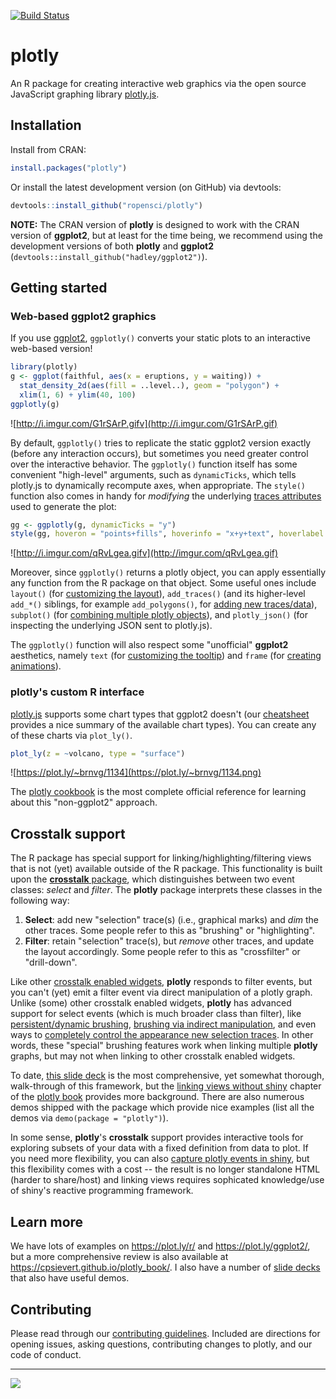 [![Build Status](https://travis-ci.org/ropensci/plotly.png?branch=master)](https://travis-ci.org/ropensci/plotly)

# plotly

An R package for creating interactive web graphics via the open source JavaScript graphing library [plotly.js](https://github.com/plotly/plotly.js).

## Installation

Install from CRAN:

```r
install.packages("plotly")
```

Or install the latest development version (on GitHub) via devtools:

```r
devtools::install_github("ropensci/plotly")
```

**NOTE:** The CRAN version of **plotly** is designed to work with the CRAN version of **ggplot2**, but at least for the time being, we recommend using the development versions of both **plotly** and **ggplot2** (`devtools::install_github("hadley/ggplot2")`).

## Getting started

### Web-based ggplot2 graphics

If you use [ggplot2](https://github.com/hadley/ggplot2), `ggplotly()` converts your static plots to an interactive web-based version!

```r
library(plotly)
g <- ggplot(faithful, aes(x = eruptions, y = waiting)) +
  stat_density_2d(aes(fill = ..level..), geom = "polygon") + 
  xlim(1, 6) + ylim(40, 100)
ggplotly(g)
```

![http://i.imgur.com/G1rSArP.gifv](http://i.imgur.com/G1rSArP.gif)

By default, `ggplotly()` tries to replicate the static ggplot2 version exactly (before any interaction occurs), but sometimes you need greater control over the interactive behavior. The `ggplotly()` function itself has some convenient "high-level" arguments, such as `dynamicTicks`, which tells plotly.js to dynamically recompute axes, when appropriate. The `style()` function also comes in handy for _modifying_ the underlying [traces attributes](https://plot.ly/r/reference/#scatter-hoveron) used to generate the plot: 

```r
gg <- ggplotly(g, dynamicTicks = "y")
style(gg, hoveron = "points+fills", hoverinfo = "x+y+text", hoverlabel = list(bgcolor = "white"))
```

![http://i.imgur.com/qRvLgea.gifv](http://imgur.com/qRvLgea.gif)

Moreover, since `ggplotly()` returns a plotly object, you can apply essentially any function from the R package on that object. Some useful ones include `layout()` (for [customizing the layout](https://cpsievert.github.io/plotly_book/extending-ggplotly.html#customizing-the-layout)), `add_traces()` (and its higher-level `add_*()` siblings, for example `add_polygons()`, for [adding new traces/data](https://cpsievert.github.io/plotly_book/extending-ggplotly.html#leveraging-statistical-output)), `subplot()` (for [combining multiple plotly objects](https://cpsievert.github.io/plotly_book/merging-plotly-objects.html)), and `plotly_json()` (for inspecting the underlying JSON sent to plotly.js).

The `ggplotly()` function will also respect some "unofficial" **ggplot2** aesthetics, namely `text` (for [customizing the tooltip](http://i.imgur.com/G1rSArP.gifv)) and `frame` (for [creating animations](https://cpsievert.github.io/plotly_book/key-frame-animations.html)). 

### plotly's custom R interface

[plotly.js](https://github.com/plotly/plotly.js) supports some chart types that ggplot2 doesn't (our [cheatsheet](https://images.plot.ly/plotly-documentation/images/r_cheat_sheet.pdf) provides a nice summary of the available chart types). You can create any of these charts via `plot_ly()`.

```r
plot_ly(z = ~volcano, type = "surface")
```

![https://plot.ly/~brnvg/1134](https://plot.ly/~brnvg/1134.png)

The [plotly cookbook](https://cpsievert.github.io/plotly_book/the-plotly-cookbook.html) is the most complete official reference for learning about this "non-ggplot2" approach.


## Crosstalk support

The R package has special support for linking/highlighting/filtering views that is not (yet) available outside of the R package. This functionality is built upon the [**crosstalk** package](https://rstudio.github.io/crosstalk/), which distinguishes between two event classes: *select* and *filter*. The **plotly** package interprets these classes in the following way:

1. **Select**: add new "selection" trace(s) (i.e., graphical marks) and *dim* the other traces. Some people refer to this as "brushing" or "highlighting".
1. **Filter**: retain "selection" trace(s), but *remove* other traces, and update the layout accordingly. Some people refer to this as "crossfilter" or "drill-down". 

Like other [crosstalk enabled widgets](https://rstudio.github.io/crosstalk/widgets.html), **plotly** responds to filter events, but you can't (yet) emit a filter event via direct manipulation of a plotly graph. Unlike (some) other crosstalk enabled widgets, **plotly** has advanced support for select events (which is much broader class than filter), like [persistent/dynamic brushing](https://cpsievert.github.io/plotly_book/linking-views-without-shiny.html#transient-versus-persistent-selection), [brushing via indirect manipulation](https://cpsievert.github.io/plotly_book/linking-views-without-shiny.html#selection-via-indirect-manipulation), and even ways to [completely control the appearance new selection traces](https://cpsievert.github.io/plotcon17/workshop/day2/#21). In other words, these "special" brushing features work when linking multiple **plotly** graphs, but may not when linking to other crosstalk enabled widgets. 

To date, [this slide deck](https://cpsievert.github.io/plotcon17/workshop/day2) is the most comprehensive, yet somewhat thorough, walk-through of this framework, but the [linking views without shiny](https://cpsievert.github.io/plotly_book/linking-views-without-shiny.html) chapter of the [plotly book](https://cpsievert.github.io/plotly_book/) provides more background. There are also numerous demos shipped with the package which provide nice examples (list all the demos via `demo(package = "plotly")`).

In some sense, **plotly**'s **crosstalk** support provides interactive tools for exploring subsets of your data with a fixed definition from data to plot. If you need more flexibility, you can also [capture plotly events in shiny](https://cpsievert.github.io/plotly_book/linking-views-with-shiny.html), but this flexibility comes with a cost -- the result is no longer standalone HTML (harder to share/host) and linking views requires sophicated knowledge/use of shiny's reactive programming framework.

## Learn more

We have lots of examples on <https://plot.ly/r/> and <https://plot.ly/ggplot2/>, but a more comprehensive review is also available at <https://cpsievert.github.io/plotly_book/>. I also have a number of [slide decks](http://cpsievert.github.io/talks/) that also have useful demos.

## Contributing

Please read through our [contributing guidelines](https://github.com/ropensci/plotly/blob/master/CONTRIBUTING.md). Included are directions for opening issues, asking questions, contributing changes to plotly, and our code of conduct. 

---

[![](http://ropensci.org/public_images/github_footer.png)](http://ropensci.org)
